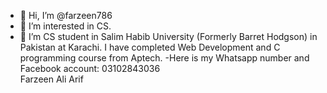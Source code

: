 - 👋 Hi, I’m @farzeen786
- 👀 I’m interested in CS.
- 🌱 I’m CS student in Salim Habib University (Formerly Barret Hodgson) in Pakistan at Karachi.
I have completed Web Development and C programming course from Aptech.
-Here is my Whatsapp number and Facebook account:
03102843036     
Farzeen Ali Arif

<!---
farzeen786/farzeen786 is a ✨ special ✨ repository because its `README.md` (this file) appears on your GitHub profile.
You can click the Preview link to take a look at your changes.
--->
